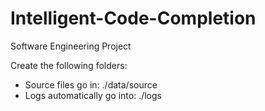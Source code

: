 # Intelligent-Code-Completion
Software Engineering Project

Create the following folders:
- Source files go in: ./data/source
- Logs automatically go into: ./logs

